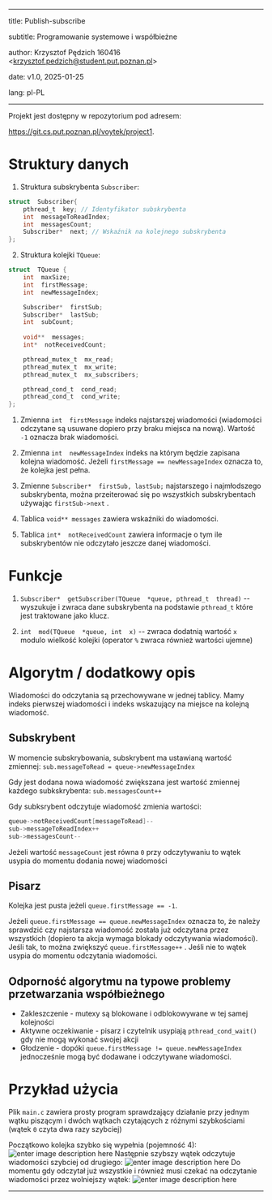 
---

title: Publish-subscribe

subtitle: Programowanie systemowe i współbieżne

author: Krzysztof Pędzich 160416 \<<krzysztof.pedzich@student.put.poznan.pl>\>

date: v1.0, 2025-01-25

lang: pl-PL

---

  
  

Projekt jest dostępny w repozytorium pod adresem:

<https://git.cs.put.poznan.pl/voytek/project1>.

  
  

# Struktury danych  
  
  1. Struktura subskrybenta `Subscriber`:
```C
struct  Subscriber{
	pthread_t  key; // Identyfikator subskrybenta
	int  messageToReadIndex;
	int  messagesCount; 
	Subscriber*  next; // Wskaźnik na kolejnego subskrybenta
};
```

2. Struktura kolejki `TQueue`:
 

```C
struct  TQueue {
	int  maxSize;
	int  firstMessage;
	int  newMessageIndex;

	Subscriber*  firstSub;
	Subscriber*  lastSub;
	int  subCount;
	
	void**  messages;
	int*  notReceivedCount;

	pthread_mutex_t  mx_read;
	pthread_mutex_t  mx_write;
	pthread_mutex_t  mx_subscribers;

	pthread_cond_t  cond_read;
	pthread_cond_t  cond_write; 
};
```


  

1. Zmienna `int  firstMessage` indeks najstarszej wiadomości (wiadomości odczytane są usuwane dopiero przy braku miejsca na nową). Wartość `-1` oznacza brak wiadomości.
2. Zmienna `int  newMessageIndex` indeks na którym będzie zapisana kolejna wiadomość. Jeżeli `firstMessage == newMessageIndex` oznacza to, że kolejka jest pełna.

3. Zmienne `Subscriber*  firstSub, lastSub;` najstarszego i najmłodszego subskrybenta, można przeiterować się po wszystkich subskrybentach używając `firstSub->next` .

4.  Tablica `void** messages` zawiera wskaźniki do wiadomości.

5.  Tablica `int*  notReceivedCount` zawiera informacje o tym ile subskrybentów nie odczytało jeszcze danej wiadomości.


  

# Funkcje  

1.  `Subscriber*  getSubscriber(TQueue  *queue, pthread_t  thread)` -- wyszukuje i zwraca dane subskrybenta na podstawie `pthread_t` które jest traktowane jako klucz.
  

1.  `int  mod(TQueue  *queue, int  x)` -- zwraca dodatnią wartość `x` modulo wielkość kolejki (operator `%` zwraca również wartości ujemne)

  
  

# Algorytm / dodatkowy opis

 Wiadomości do odczytania są przechowywane w jednej tablicy. Mamy indeks pierwszej wiadomości i indeks wskazujący na miejsce na kolejną wiadomość.
 
 ## Subskrybent
 W momencie subskrybowania, subskrybent ma ustawianą wartość zmiennej: `sub.messageToRead = queue->newMessageIndex` 
 
 Gdy jest dodana nowa wiadomość zwiększana jest wartość zmiennej każdego 	 subkskrybenta:
 `sub.messagesCount++` 
 
 Gdy subksrybent odczytuje wiadomość zmienia wartości:
 ```C
 queue->notReceivedCount[messageToRead]--
sub->messageToReadIndex++
sub->messagesCount--
 ```
 
 Jeżeli wartość `messageCount` jest równa `0` przy odczytywaniu to wątek usypia do momentu dodania nowej wiadomości

## Pisarz

Kolejka jest pusta jeżeli `queue.firstMessage == -1`.

Jeżeli `queue.firstMessage == queue.newMessageIndex` oznacza to, że należy sprawdzić czy najstarsza wiadomość została już odczytana przez wszystkich (dopiero ta akcja wymaga blokady odczytywania wiadomości). Jeśli tak, to można zwiększyć `queue.firstMessage++` .  Jeśli nie to wątek usypia do momentu odczytania wiadomości.


## Odporność algorytmu na typowe problemy przetwarzania współbieżnego

* Zakleszczenie - mutexy są blokowane i odblokowywane w tej samej kolejności
* Aktywne oczekiwanie - pisarz i czytelnik usypiają `pthread_cond_wait()` gdy nie mogą wykonać swojej akcji
* Głodzenie -  dopóki `queue.firstMessage != queue.newMessageIndex` jednocześnie mogą być dodawane i odczytywane wiadomości. 

  
  

# Przykład użycia

Plik `main.c` zawiera prosty program sprawdzający działanie przy jednym wątku piszącym i dwóch wątkach czytających z różnymi szybkościami (wątek `0` czyta dwa razy szybciej)

Początkowo kolejka szybko się wypełnia (pojemność 4):
![enter image description here](https://i.postimg.cc/rw2ds4FW/Zrzut-ekranu-2025-01-25-235327.png)
Następnie szybszy wątek odczytuje wiadomości szybciej od drugiego:
![enter image description here](https://i.postimg.cc/GmP4ypHf/Zrzut-ekranu-2025-01-25-235634.png)
Do momentu gdy odczytał już wszystkie i również musi czekać na odczytanie wiadomości przez wolniejszy wątek:
![enter image description here](https://i.postimg.cc/43JmbTcx/Zrzut-ekranu-2025-01-25-235653.png)
  

-------------------------------------------------------------------------------

